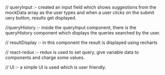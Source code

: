 // queryInput :- 
created an input field which shows suggestions from the mockData array as the user types and when a user clicks on the submit uery button, results get displayed. 

//queryHistory :-
inside the queryInput component, there is the queryHistory component which displays the queries searched by the user.

// resultDisplay :-
in this component the result is displayed using recharts

// react-redux :-
redux is used to set query, give variable data to components and charge some values.

// UI :-
a simple UI is used which is user friendly.